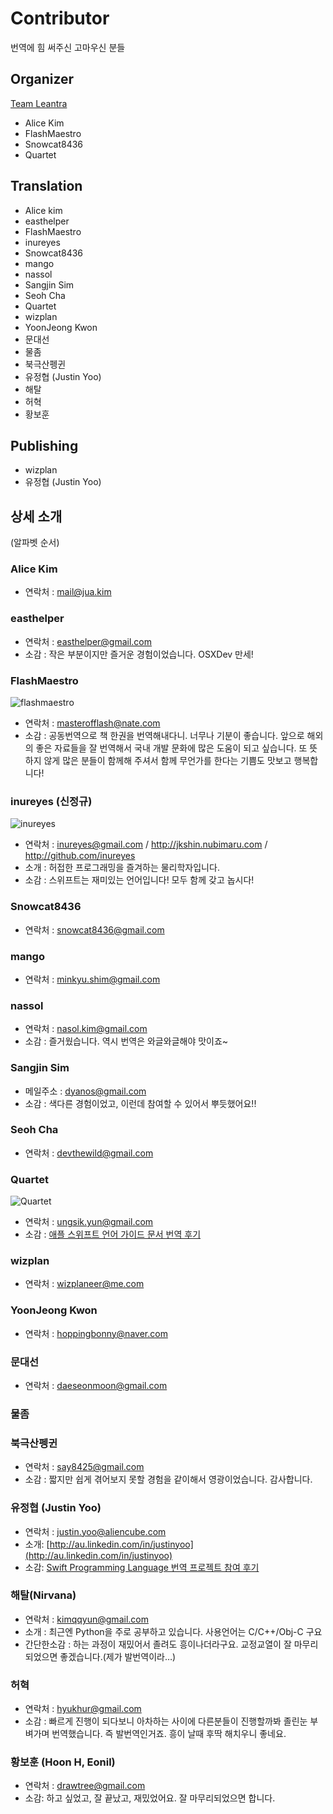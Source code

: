 # Contributor
번역에 힘 써주신 고마우신 분들 

## Organizer
[Team Leantra](http://www.facebook.com/teamleantra)
- Alice Kim
- FlashMaestro
- Snowcat8436
- Quartet

## Translation
- Alice kim
- easthelper
- FlashMaestro
- inureyes
- Snowcat8436
- mango
- nassol
- Sangjin Sim
- Seoh Cha
- Quartet
- wizplan
- YoonJeong Kwon
- 문대선
- 물좀
- 북극산펭귄
- 유정협 (Justin Yoo)
- 해탈
- 허혁
- 황보훈

## Publishing
- wizplan
- 유정협 (Justin Yoo)


## 상세 소개
(알파벳 순서)

### Alice Kim 
- 연락처 : mail@jua.kim

### easthelper 
- 연락처 : easthelper@gmail.com
- 소감 : 작은 부분이지만 즐거운 경험이었습니다. OSXDev 만세!

### FlashMaestro 
![flashmaestro](https://raw.githubusercontent.com/lean-tra/Swift-Korean/master/images/flashmaestro.jpeg)

- 연락처 : masterofflash@nate.com
- 소감 : 공동번역으로 책 한권을 번역해내다니. 너무나 기분이 좋습니다. 앞으로 해외의 좋은 자료들을 잘 번역해서 국내 개발 문화에 많은 도움이 되고 싶습니다. 또 뜻하지 않게 많은 분들이 함께해 주셔서 함께 무언가를 한다는 기쁨도 맛보고 행복합니다!

### inureyes (신정규)
![inureyes](https://raw.githubusercontent.com/lean-tra/Swift-Korean/master/images/inureyes.png)

- 연락처 : inureyes@gmail.com / http://jkshin.nubimaru.com / http://github.com/inureyes
- 소개 : 허접한 프로그래밍을 즐겨하는 물리학자입니다.
- 소감 : 스위프트는 재미있는 언어입니다! 모두 함께 갖고 놉시다!


### Snowcat8436 
- 연락처 : snowcat8436@gmail.com

### mango 
- 연락처 : minkyu.shim@gmail.com

### nassol
- 연락처 : nasol.kim@gmail.com
- 소감 :  즐거웠습니다. 역시 번역은 와글와글해야 맛이죠~

### Sangjin Sim
- 메일주소 : dyanos@gmail.com
- 소감 : 색다른 경험이었고, 이런데 참여할 수 있어서 뿌듯했어요!! 

### Seoh Cha
- 연락처 : devthewild@gmail.com

### Quartet
![Quartet](http://www.gravatar.com/avatar/7370b4ac1c57d60ce58fc7af8256d1ba.png)

- 연락처 : ungsik.yun@gmail.com
- 소감 : [애플 스위프트 언어 가이드 문서 번역 후기](http://lifeisquartet.wordpress.com/2014/06/19/%EC%95%A0%ED%94%8C-%EC%8A%A4%EC%9C%84%ED%94%84%ED%8A%B8-%EB%B2%88%EC%97%AD-%ED%9B%84%EA%B8%B0/)

### wizplan
- 연락처 : wizplaneer@me.com

### YoonJeong Kwon 
- 연락처 : hoppingbonny@naver.com

### 문대선
- 연락처 : daeseonmoon@gmail.com

### 물좀

### 북극산펭귄
- 연락처 : say8425@gmail.com
- 소감 : 짧지만 쉽게 겪어보지 못할 경험을 같이해서 영광이었습니다. 감사합니다.

### 유정협 (Justin Yoo)
- 연락처 : justin.yoo@aliencube.com
- 소개: [http://au.linkedin.com/in/justinyoo](http://au.linkedin.com/in/justinyoo)
- 소감: [Swift Programming Language 번역 프로젝트 참여 후기](http://justinchronicles.net/ko/2014/07/12/reviewing-swift-programming-language-translation-project)

### 해탈(Nirvana) 
- 연락처 : kimqqyun@gmail.com
- 소개 : 최근엔 Python을 주로 공부하고 있습니다. 사용언어는 C/C++/Obj-C 구요
- 간단한소감 : 하는 과정이 재밌어서 졸려도 흥이나더라구요. 교정교열이 잘 마무리되었으면 좋겠습니다.(제가 발번역이라…)

### 허혁
- 연락처 : hyukhur@gmail.com
- 소감 : 빠르게 진행이 되다보니 아차하는 사이에 다른분들이 진행할까봐 졸린눈 부벼가며 번역했습니다. 즉 발번역인거죠. 흥이 날때 후딱 해치우니 좋네요.

### 황보훈 (Hoon H, Eonil)
- 연락처 : drawtree@gmail.com
- 소감: 하고 싶었고, 잘 끝났고, 재밌었어요. 잘 마무리되었으면 합니다.



